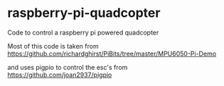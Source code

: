 raspberry-pi-quadcopter
=======================

Code to control a raspberry pi powered quadcopter

Most of this code is taken from
https://github.com/richardghirst/PiBits/tree/master/MPU6050-Pi-Demo

and uses pigpio to control the esc's from
https://github.com/joan2937/pigpio

